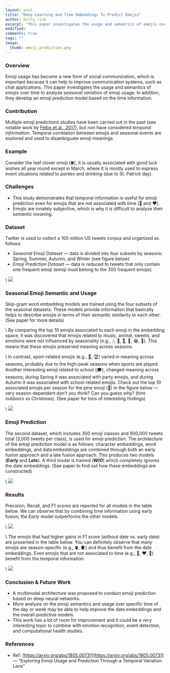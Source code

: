 ```yaml
---
layout: post
title: "Deep Learning and Time Embeddings To Predict Emojis"
author: billy_rick
excerpt: "This paper investigates the usage and semantics of emojis over time to analyze seasonal variation of emoji usage and emoji prediction model based on the time information..."
modified:
comments: true
tags: ""
image:
  thumb: emoji_prediction.png
---
```


### Overview

Emoji usage has become a new form of social communication, which is important because it can help to improve communication systems, such as chat applications. This paper investigates the usage and semantics of *emojis* over time to analyze *seasonal variation* of emoji usage. In addition, they develop an emoji prediction model based on the time information.

### Contribution

Multiple emoji predictions studies have been carried out in the past (see notable work by [Felbo et al., 2017](https://arxiv.org/abs/1708.00524)), but non have considered *temporal information*. Temporal correlation between emojis and seasonal events are explored and used to disambiguate emoji meanings.

### Example

Consider the leaf clover emoji (🍀), it is usually associated with good luck wishes all year round except in March, where it is mostly used to express event situations related to *parties* and *drinking* (due to St. Patrick day).

### Challenges

- This study demonstrates that temporal information is useful for emoji prediction even for emojis that are not associated with time (💪 and ❤️).
- Emojis are innately subjective, which is why it is difficult to analyze their *semantic meaning*.

### Dataset

Twitter is used to collect a 100 million US tweets corpus and organized as follows:

- *Seasonal Emoji Dataset* — data is divided into four subsets by seasons: Spring, Summer, Autumn, and Winter (see figure below)
- *Emoji Prediction Dataset* — data is reduced to tweets that only contain one frequent emoji (emoji must belong to the 300 frequent emojis)

\\
![](https://miro.medium.com/max/667/0*cY0NhSgVUqnbRvYR.png)

### Seasonal Emoji Semantic and Usage

Skip-gram word embedding models are trained using the four subsets of the seasonal datasets. These models provide information that basically helps to describe emojis in terms of their semantic similarity to each other. (See paper for more details)

\\
By comparing the top 10 emojis associated to each emoji in the embedding space, it was discovered that emojis related to music, animal, sweets, and emotions were not influenced by seasonality (e.g., 🎶, 🎼, 🍦, 🐠, 😂, 🎸). This means that these emojis preserved meaning across seasons.

\\
In contrast, sport-related emojis (e.g., 🏀, 🏆) varied in meaning across seasons, probably due to the high-peak seasons when sports are played. Another interesting emoji related to school (🎓), changed meaning across seasons; during Spring it was associated with party emojis, and during Autumn it was associated with school-related emojis. Check out the top 10 associated emojis per season for the pine emoji (🌲) in the figure below — very season-dependent don’t you think? Can you guess why? (hint: outdoors vs Christmas). (See paper for tons of interesting findings)

\\
![](https://miro.medium.com/max/686/0*HTDh_nso9HotCLBl.png)

### Emoji Prediction

The second dataset, which includes 300 emoji classes and 900,000 tweets total (3,000 tweets per class), is used for emoji prediction. The architecture of the emoji prediction model is as follows: character embeddings, word embeddings, and data embeddings are combined through both an early fusion approach and a late fusion approach. This produces two models (***Early*** and ***Late***). A third model is trained (***W/O***) which completely ignores the date embeddings. (See paper to find out how these embeddings are constructed)

\\
![](https://miro.medium.com/max/737/1*wj6vTSX9Tsg2H6NKAN4mKw.png)

### Results

Precision, Recall, and F1 scores are reported for all models in the table below. We can observe that by combining time information using early fusion, the *Early* model outperforms the other models.

\\
![](https://miro.medium.com/max/373/1*ddC9ymdyY7djnnVUwvr-tg.png)

\\
The emojis that had higher gains in F1 score (without date vs. early date) are presented in the table below. You can definitely observe that many emojis are season-specific (e.g., 🍀, 🌒) and thus benefit from the date embeddings. Even emojis that are not associated to time (e.g., 🖤, ❤️, 💪) benefit from the temporal information.

\\
![](https://miro.medium.com/max/379/1*Pi5d5FTmh8ETasilC8a24g.png)


### Conclusion & Future Work

- A multimodal architecture was proposed to conduct emoji prediction based on deep neural networks.
- More analysis on the emoji semantics and usage over specific time of the day or week may be able to help improve the date embeddings and the overall predictive models.
- This work has a lot of room for improvement and it could be a very interesting topic to combine with emotion recognition, event detection, and computational health studies.

### References

- Ref: [https://arxiv.org/abs/1805.00731](https://arxiv.org/abs/1805.00731) — “Exploring Emoji Usage and Prediction Through a Temporal Variation Lens”
